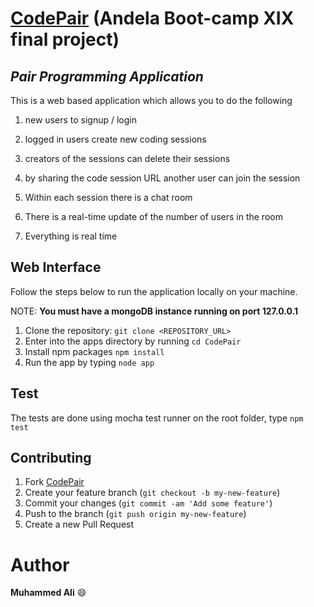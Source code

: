 # [CodePair](https://bc-19-codepair.herokuapp.com/#!/app) (Andela Boot-camp XIX final project)
## *Pair Programming Application*
This is a web based application which allows you to do the following

  1. new users to signup / login

  2. logged in users create new coding sessions

  3. creators of the sessions can delete their sessions

  4. by sharing the code session URL another user can join the session

  5. Within each session there is a chat room

  6. There is a real-time update of the number of users in the room

  7. Everything is real time



## Web Interface
Follow the steps below to run the application locally on your machine.

 NOTE: **You must have a mongoDB instance running on port 127.0.0.1**

 1. Clone the repository: `git clone <REPOSITORY_URL>`
 2. Enter into the apps directory by running `cd CodePair`
 3. Install npm packages `npm install`
 4. Run the app by typing `node app`


## Test
The tests are done using mocha test runner on the root folder, type `npm test`

## Contributing
1. Fork [CodePair](https://github.com/codemuhammed/CodePair/fork)
2. Create your feature branch (`git checkout -b my-new-feature`)
3. Commit your changes (`git commit -am 'Add some feature'`)
4. Push to the branch (`git push origin my-new-feature`)
5. Create a new Pull Request

# Author
**Muhammed Ali** :smile:
